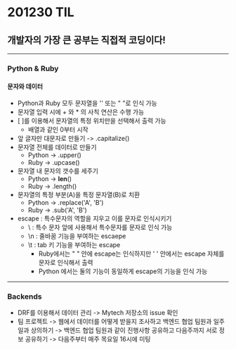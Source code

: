 # 201230 TIL
## 개발자의 가장 큰 공부는 직접적 코딩이다!
--------------------------------
### Python & Ruby
  #### 문자와 데이터
  * Python과 Ruby 모두 문자열을 '' 또는 " "로 인식 가능
  * 문자열 입력 시에 + 와 * 의 사칙 연산은 수행 가능
  * [ ]를 이용해서 문자열의 특정 위치만을 선택해서 출력 가능
    * 배열과 같인 0부터 시작
  * 앞 글자만 대문자로 만들기 -> .capitalize()
  * 문자열 전체를 데이터로 만들기
    * Python -> .upper()
    * Ruby -> .upcase()
  * 문자열 내 문자의 갯수를 세주기
    * Python -> __len__()
    * Ruby -> .length()
  * 문자열의 특정 부분(A)을 특정 문자열(B)로 치환
    * Python -> .replace('A', 'B')
    * Ruby -> .sub('A', 'B')
  * escape : 특수문자의 역할을 지우고 이를 문자로 인식시키기
    * \ : 특수 문자 앞에 사용해서 특수문자를 문자로 인식 가능
    * \n : 줄바꿈 기능을 부여하는 escaepe
    * \t : tab 키 기능을 부여하는 escape
      * Ruby에서는 " " 안에 escape는 인식하지만 ' ' 안에서는 escape 자체를 문자로 인식해서 출력
      * Python 에서는 둘의 기능이 동일하게 escape의 기능을 인식 가능
 ---------------------------------
 ### Backends
  * DRF를 이용해서 데이터 관리 -> Mytech 저장소의 issue 확인
  * 팀 프로젝트
    -> 웹에서 데이터를 어떻게 받을지 조사하고 백엔드 협업 팀원과 일주일과 상의하기
    -> 백엔드 협업 팀원과 같이 진행사항 공유하고 다음주까지 서로 정보 공유하기
    -> 다음주부터 매주 목요일 16시에 미팅
